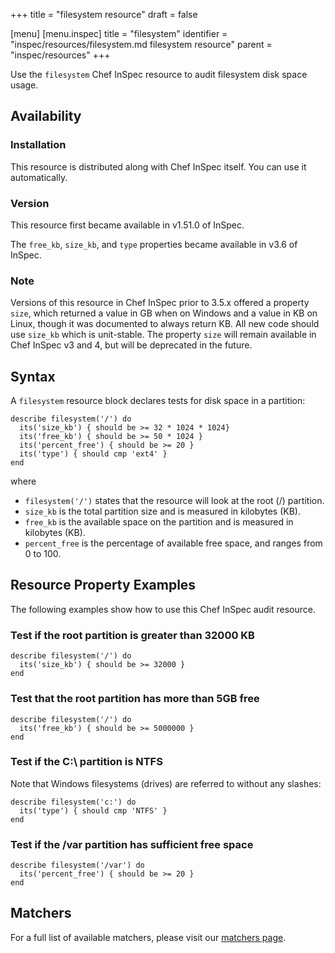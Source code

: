 +++
title = "filesystem resource"
draft = false

[menu]
  [menu.inspec]
    title = "filesystem"
    identifier = "inspec/resources/filesystem.md filesystem resource"
    parent = "inspec/resources"
+++


Use the `filesystem` Chef InSpec resource to audit filesystem disk space usage.


## Availability

### Installation

This resource is distributed along with Chef InSpec itself. You can use it automatically.

### Version

This resource first became available in v1.51.0 of InSpec.

The `free_kb`, `size_kb`, and `type` properties became available in v3.6 of InSpec.

### Note

Versions of this resource in Chef InSpec prior to 3.5.x offered a property `size`, which returned a value in GB when on Windows and a value in KB on Linux, though it was documented to always return KB.  All new code should use `size_kb` which is unit-stable. The property `size` will remain available in Chef InSpec v3 and 4, but will be deprecated in the future.

## Syntax

A `filesystem` resource block declares tests for disk space in a partition:

    describe filesystem('/') do
      its('size_kb') { should be >= 32 * 1024 * 1024}
      its('free_kb') { should be >= 50 * 1024 }
      its('percent_free') { should be >= 20 }
      its('type') { should cmp 'ext4' }
    end

where

* `filesystem('/')` states that the resource will look at the root (/) partition.
* `size_kb` is the total partition size and is measured in kilobytes (KB).
* `free_kb` is the available space on the partition and is measured in kilobytes (KB).
* `percent_free` is the percentage of available free space, and ranges from 0 to 100.


## Resource Property Examples

The following examples show how to use this Chef InSpec audit resource.

### Test if the root partition is greater than 32000 KB

    describe filesystem('/') do
      its('size_kb') { should be >= 32000 }
    end


### Test that the root partition has more than 5GB free

    describe filesystem('/') do
      its('free_kb') { should be >= 5000000 }
    end


### Test if the C:\ partition is NTFS

Note that Windows filesystems (drives) are referred to without any slashes:

    describe filesystem('c:') do
      its('type') { should cmp 'NTFS' }
    end


### Test if the /var partition has sufficient free space

    describe filesystem('/var') do
      its('percent_free') { should be >= 20 }
    end

## Matchers

For a full list of available matchers, please visit our [matchers page](https://www.inspec.io/docs/reference/matchers/).
